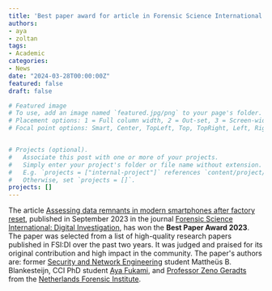 ```yaml
---
title: 'Best paper award for article in Forensic Science International: Digital Investigation'
authors:
- aya
- zoltan
tags:
- Academic
categories:
- News
date: "2024-03-28T00:00:00Z"
featured: false
draft: false

# Featured image
# To use, add an image named `featured.jpg/png` to your page's folder.
# Placement options: 1 = Full column width, 2 = Out-set, 3 = Screen-width
# Focal point options: Smart, Center, TopLeft, Top, TopRight, Left, Right, BottomLeft, Bottom, BottomRight


# Projects (optional).
#   Associate this post with one or more of your projects.
#   Simply enter your project's folder or file name without extension.
#   E.g. `projects = ["internal-project"]` references `content/project/deep-learning/index.md`.
#   Otherwise, set `projects = []`.
projects: []
---
```


The article [Assessing data remnants in modern smartphones after factory reset](https://www.sciencedirect.com/science/article/pii/S2666281723000963), published in September 2023 in the journal [Forensic Science International: Digital Investigation](https://www.sciencedirect.com/journal/forensic-science-international-digital-investigation), has won the **Best Paper Award 2023**.
The paper was selected from a list of high-quality research papers published in FSI:DI over the past two years. 
It was judged and praised for its original contribution and high impact in the community. 
The paper's authors are: former [Security and Network Engineering](https://www.uva.nl/shared-content/programmas/en/masters/security-and-network-engineering/security-and-network-engineering.html) student Mattheüs B. Blankesteijn, CCI PhD student [Aya Fukami](https://www.uva.nl/en/profile/f/u/a.fukami/a.fukami.html), and [Professor Zeno Geradts](https://www.uva.nl/en/profile/g/e/z.j.m.h.geradts/z.j.m.h.geradts.html) from the [Netherlands Forensic Institute](https://www.forensicinstitute.nl/).


